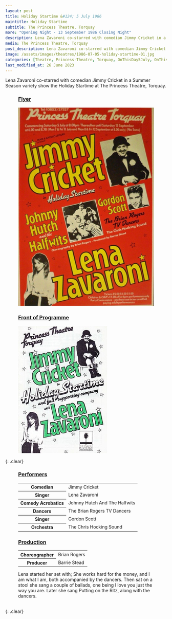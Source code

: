 ```yaml
---
layout: post
title: Holiday Startime &#124; 5 July 1986
maintitle: Holiday Startime
subtitle: The Princess Theatre, Torquay
more: "Opening Night - 13 September 1986 Closing Night"
description: Lena Zavaroni co-starred with comedian Jimmy Cricket in a Summer Season variety show the Holiday Startime at The Princess Theatre, Torquay.
media: The Princess Theatre, Torquay
post_description: Lena Zavaroni co-starred with comedian Jimmy Cricket in a Summer Season variety show.
image: /assets/images/theatres/1986-07-05-holiday-startime-01.jpg
categories: [Theatre, Princess-Theatre, Torquay, OnThisDay5July, OnThisDay13September]
last_modified_at: 26 June 2023
---
```


Lena Zavaroni co-starred with comedian Jimmy Cricket in a Summer Season variety show the Holiday Startime at The Princess Theatre, Torquay.

<figure class="fig1">
<figcaption>
<h3 id="flyer"><a href="#flyer">Flyer</a></h3>
</figcaption>
<a href="/assets/images/theatres/1986-07-05-holiday-startime-01.jpg"><img src="/assets/images/theatres/1986-07-05-holiday-startime-01.jpg" class="full-width zoom-in"></a>
</figure>

<figure class="fig2">
<figcaption>
<h3 id="front"><a href="#front">Front of Programme</a></h3>
</figcaption>
<img src="/assets/images/theatres/1986-07-05-holiday-startime-02.jpg" class="full-width">
</figure>

{: .clear}

<figure class="fig1">
<figcaption>
<h3 id="performers"><a href="#performers">Performers</a></h3>
</figcaption>
<table>
<tr><th>Comedian</th><td>Jimmy Cricket</td></tr>
<tr><th>Singer</th><td>Lena Zavaroni</td></tr>
<tr><th>Comedy Acrobatics</th><td>Johnny Hutch And The Halfwits</td></tr>
<tr><th>Dancers</th><td>The Brian Rogers TV Dancers</td></tr>
<tr><th>Singer</th><td>Gordon Scott</td></tr>
<tr><th>Orchestra</th><td>The Chris Hocking Sound</td></tr>
</table>
</figure>

<figure class="fig2">
<figcaption>
<h3 id="production"><a href="#production">Production</a></h3>
</figcaption>
<table>
<tr><th>Choreographer</th><td>Brian Rogers</td></tr>
<tr><th>Producer</th><td>Barrie Stead</td></tr>
</table>
<figcaption>
Lena started her set with; She works hard for the money, and I am what I am, both accompanied by the dancers. Then sat on a stool she sang a couple of ballads, one being I love you just the way you are. Later she sang Putting on the Ritz, along with the dancers.
</figcaption>
</figure>

<br />{: .clear}
